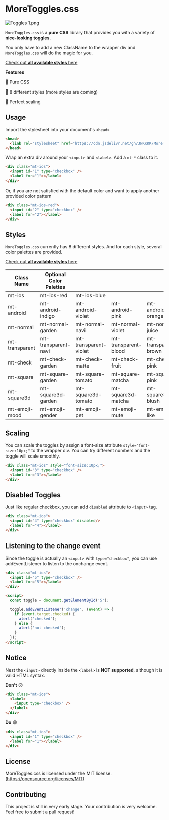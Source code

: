# MoreToggles.css

![Toggles _1_.png](https://i.loli.net/2020/03/06/WRC2jYFuo1SqpVZ.png)

`MoreToggles.css` is a **pure CSS** library that provides you with a variety of **nice-looking toggles**. 

You only have to add a new ClassName to the wrapper div and `MoreToggles.css` will do the magic for you.

[Check out **all available styles** here](https://jnkkkk.github.io/MoreToggles.css/allToggles.html)

**Features**

🔹  Pure CSS

🔹  8 different styles (more styles are coming) 

🔹  Perfect scaling

## Usage

Import the stylesheet into your document's `<head>`
```html
<head>
  <link rel="stylesheet" href="https://cdn.jsdelivr.net/gh/JNKKKK/MoreToggles.css/output/moretoggles.min.css">
</head>
```
Wrap an extra div around your `<input>` and `<label>`. Add a `mt-*` class to it.
```html
<div class="mt-ios"> 
  <input id="1" type="checkbox" />
  <label for="1"></label>
</div>
```
Or, if you are not satisfied with the default color and want to apply another provided color pattern
```html
<div class="mt-ios-red"> 
  <input id="2" type="checkbox" />
  <label for="2"></label>
</div>
```

## Styles
`MoreToggles.css` currently has 8 different styles. And for each style, several color palettes are provided.

[Check out **all available styles** here](https://jnkkkk.github.io/MoreToggles.css/allToggles.html)

| Class Name    | Optional Color Palettes | | | |
| ------------- |-------------|-----|-----|-----|
| mt-ios| mt-ios-red|mt-ios-blue|||||
| mt-android| mt-android-indigo|mt-android-violet|mt-android-pink|mt-android-orange|
| mt-normal |mt-normal-garden| mt-normal-navi|mt-normal-violet|mt-normal-juice|
|mt-transparent|mt-transparent-navi|mt-transparent-violet|mt-transparent-blood|mt-transparent-brown|
|mt-check|mt-check-garden|mt-check-matte|mt-check-fruit|mt-check-pink|
|mt-square|mt-square-garden|mt-square-tomato|mt-square-matcha|mt-square-pink|
|mt-square3d|mt-square3d-garden|mt-square3d-tomato|mt-square3d-matcha|mt-square3d-blush|
|mt-emoji-mood|mt-emoji-gender|mt-emoji-pet|mt-emoji-mute|mt-emoji-like|

## Scaling
You can scale the toggles by assign a font-size attribute `style="font-size:10px;"` to the wrapper div. You can try different numbers and the toggle will scale smoothly.
```html
<div class="mt-ios" style="font-size:10px;">
  <input id="3" type="checkbox" />
  <label for="3"></label>
</div>
```

## Disabled Toggles
Just like regular checkbox, you can add `disabled` attribute to `<input>` tag.
```html
<div class="mt-ios">
  <input id="4" type="checkbox" disabled/>
  <label for="4"></label>
</div>
```

## Listening to the change event
Since the toggle is actually an `<input>` with `type="checkbox"`, you can use addEventListener to listen to the onchange event.
```html
<div class="mt-ios"> 
  <input id="5" type="checkbox" />
  <label for="5"></label>
</div>

<script>
  const toggle = document.getElementById('5');

  toggle.addEventListener('change', (event) => {
    if (event.target.checked) {
      alert('checked');
    } else {
      alert('not checked');
    }
  });
</script>
```
## Notice

Nest the `<input>` directly inside the `<label>` is **NOT supported**, although it is valid HTML syntax.

**Don't** ☹️
```html
<div class="mt-ios"> 
  <label>
    <input type="checkbox" />
  </label>
</div>
```
**Do** 😃
```html
<div class="mt-ios"> 
  <input id="1" type="checkbox" />
  <label for="1"></label>
</div>
```




## License
MoreToggles.css is licensed under the MIT license. (https://opensource.org/licenses/MIT)

## Contributing
This project is still in very early stage. Your contribution is very welcome. Feel free to submit a pull request!
